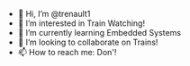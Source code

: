 - 👋 Hi, I’m @trenault1
- 👀 I’m interested in Train Watching!
- 🌱 I’m currently learning Embedded Systems 
- 💞️ I’m looking to collaborate on Trains!
- 📫 How to reach me: Don'!

<!---
trenault1/trenault1 is a ✨ special ✨ repository because its `README.md` (this file) appears on your GitHub profile.
You can click the Preview link to take a look at your changes.
--->
